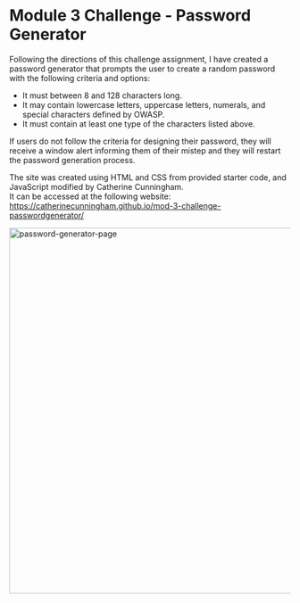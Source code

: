 # Module 3 Challenge - Password Generator

Following the directions of this challenge assignment, I have created a password generator that prompts the user to create a random password with the following criteria and options:

- It must between 8 and 128 characters long.
- It may contain lowercase letters, uppercase letters, numerals, and special characters defined by OWASP.
- It must contain at least one type of the characters listed above.

If users do not follow the criteria for designing their password, they will receive a window alert informing them of their mistep and they will restart the password generation process.

The site was created using HTML and CSS from provided starter code, and JavaScript modified by Catherine Cunningham.  
It can be accessed at the following website:  https://catherinecunningham.github.io/mod-3-challenge-passwordgenerator/

<img width="656" alt="password-generator-page" src="https://user-images.githubusercontent.com/107148691/180493970-19677497-bcb0-4901-b549-bf059fa13116.png">
